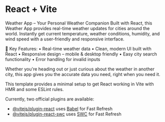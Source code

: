 # React + Vite


Weather App – Your Personal Weather Companion
Built with React, this Weather App provides real-time weather updates for cities around the world. Instantly get current temperature, weather conditions, humidity, and wind speed with a user-friendly and responsive interface.

🔹 Key Features:
• Real-time weather data
• Clean, modern UI built with React
• Responsive design – mobile & desktop friendly
• Easy city search functionality
• Error handling for invalid inputs

Whether you're heading out or just curious about the weather in another city, this app gives you the accurate data you need, right when you need it.

This template provides a minimal setup to get React working in Vite with HMR and some ESLint rules.

Currently, two official plugins are available:

- [@vitejs/plugin-react](https://github.com/vitejs/vite-plugin-react/blob/main/packages/plugin-react/README.md) uses [Babel](https://babeljs.io/) for Fast Refresh
- [@vitejs/plugin-react-swc](https://github.com/vitejs/vite-plugin-react-swc) uses [SWC](https://swc.rs/) for Fast Refresh
